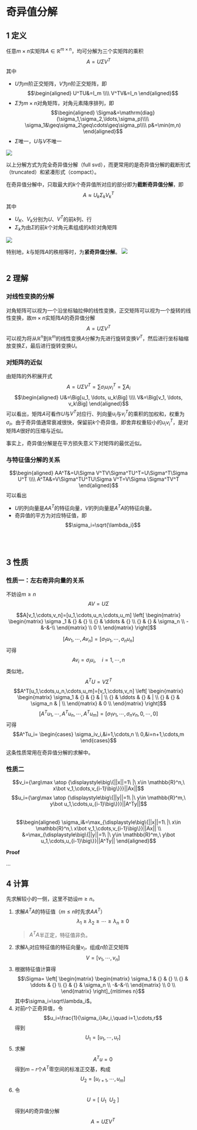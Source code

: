# 奇异值分解

## 1 定义
任意$m \times n$实矩阵$A\in\mathbb R^{m \times n}$，均可分解为三个实矩阵的乘积
$$A=U\Sigma V^T$$
其中

- $U$为$m$阶正交矩阵，$V$为$n$阶正交矩阵，即
	$$\begin{aligned}
	U^TU&=I_m      \\\\
	V^TV&=I_n
	\end{aligned}$$
- $\Sigma$为$m \times n$对角矩阵，对角元素降序排列，即
	$$\begin{aligned}
	\Sigma&=\mathrm{diag}(\sigma_1,\sigma_2,\ldots,\sigma_p)\\\\
	\sigma_1&\geq\sigma_2\geq\cdots\geq\sigma_p\\\\
	p&=\min(m,n)
	\end{aligned}$$
- $\Sigma$唯一，$U$与$V$不唯一

![](https://cdn.jsdelivr.net/gh/Deruck/Img/Img/20210617191150.png)

以上分解方式为完全奇异值分解（full svd），而更常用的是奇异值分解的截断形式（truncated）和紧凑形式（compact）。

在奇异值分解中，只取最大的$k$个奇异值所对应的部分即为**截断奇异值分解**，即
$$A\approx U_k\Sigma_kV_k^T$$
其中

- $U_K$、$V_k$分别为$U$、$V^T$的前$k$列、行
- $\Sigma_k$为由$\Sigma$的前$k$个对角元素组成的$k$阶对角矩阵

![](https://cdn.jsdelivr.net/gh/Deruck/Img/Img/20210617191949.png)


特别地，$k$与矩阵$A$的秩相等时，为**紧奇异值分解**。
![](https://cdn.jsdelivr.net/gh/Deruck/Img/Img/20210617193434.png)
<br><br>

## 2 理解

### 对线性变换的分解

对角矩阵可以视为一个沿坐标轴拉伸的线性变换，正交矩阵可以视为一个旋转的线性变换，故$m \times n$实矩阵$A$的奇异值分解
$$A=U\Sigma V^T$$
可以视为将从$\mathbb{R}^n$到$\mathbb{R}^m$的线性变换$A$分解为先进行旋转变换$V^T$，然后进行坐标轴缩放变换$\Sigma$，最后进行旋转变换$U$。
<br>

### 对矩阵的近似

由矩阵的外积展开式
$$A=U\Sigma V^T=\sum\sigma_iu_iv_i^T=\sum A_i$$
$$\begin{aligned}
U&=\Big[u_1, \ldots, u_k\Big]     \\\\
V&=\Big[v_1, \ldots, v_k\Big]
\end{aligned}$$
可以看出，矩阵$A$可看作$U$与$V^T$对应行、列向量$u_i$与$v_i^T$的乘积的加权和，权重为$\sigma_i$。由于奇异值通常衰减很快，保留前$k$个奇异值，即舍弃权重较小的$u_iv_i^T$，是对矩阵$A$很好的压缩与近似。

事实上，奇异值分解是在平方损失意义下对矩阵的最优近似。
<br>

### 与特征值分解的关系
$$\begin{aligned}
AA^T&=U\Sigma V^TV\Sigma^TU^T=U\Sigma^T\Sigma U^T     \\\\
A^TA&=V\Sigma^TU^TU\Sigma V^T=V\Sigma \Sigma^TV^T
\end{aligned}$$
可以看出

- $U$的列向量是$AA^T$的特征向量，$V$的列向量是$A^TA$的特征向量。
- 奇异值的平方为对应特征值，即
	$$\sigma_i=\sqrt{\lambda_i}$$


<br><br>

## 3 性质

### 性质一：左右奇异向量的关系

不妨设$m\geq n$
$$AV=U\Sigma$$

$$A[v_1,\cdots,v_n]=[u_1,\cdots,u_n,\cdots,u_m]	
	\left[ \begin{matrix}
\begin{matrix}
\sigma _1 & {} & {}  \\
{} & \ddots  & {}  \\
{} & {} & \sigma_n  \\
-&-&-\\
\end{matrix}  \\
0  \\
\end{matrix} \right]$$

$$[Av_1,\cdots,Av_n]=[\sigma_1u_1,\cdots,\sigma_nu_n]$$
可得
$$Av_i=\sigma_iu_i,\quad i=1,\cdots,n$$
类似地，
$$A^TU=V\Sigma^T$$
$$A^T[u_1,\cdots,u_n,\cdots,u_m]=[v_1,\cdots,v_n]
	\left[ \begin{matrix}
\begin{matrix}
\sigma_1 & {} & {} & |  \\
{} & \ddots  & {} & |  \\
{} & {} & \sigma_n & |  \\
\end{matrix} & 0  \\
\end{matrix} \right]$$
$$[A^Tu_1,\cdots,A^Tu_n,\cdots,A^Tu_m]=[\sigma_1v_1,\cdots,\sigma_nv_n,0,\cdots,0]$$
可得
$$A^Tu_i=
\begin{cases} 
\sigma_iv_i,&i=1,\cdots,n \\
0,&i=n+1,\cdots,m
\end{cases}$$

这条性质常用在奇异值分解的求解中。

### 性质二
$$v_i={\arg\max \atop {\displaystyle\big\{||x||=1\ |\ x\in \mathbb{R}^n,\ x\bot v_1,\cdots,v_{i-1}\big\}}}||Ax||$$
$$u_i={\arg\max \atop {\displaystyle\big\{||y||=1\ |\ y\in \mathbb{R}^m,\ y\bot u_1,\cdots,u_{i-1}\big\}}}||A^Ty||$$
<br>
$$\begin{aligned}
\sigma_i&=\max_{\displaystyle\big\{||x||=1\ |\ x\in \mathbb{R}^n,\ x\bot v_1,\cdots,v_{i-1}\big\}}||Ax|| \\
&=\max_{\displaystyle\big\{||y||=1\ |\ y\in \mathbb{R}^m,\ y\bot u_1,\cdots,u_{i-1}\big\}}||A^Ty||
\end{aligned}$$

**Proof**

...


## 4 计算

先求解较小的一侧，这里不妨设$m\ge n$。

1. 求解$A^TA$的特征值（$m\leq n$时先求$AA^T$）
	$$\lambda_1\ge\lambda_2\ge\cdots\ge\lambda_n\ge0$$
	>$A^TA$半正定，特征值非负。
1. 求解$\lambda_i$对应特征值的特征向量$v_i$，组成$n$阶正交矩阵$$V=[v_1,\cdots,v_n]$$
2. 根据特征值计算得
	$$\Sigma=	\left[ \begin{matrix}
		\begin{matrix}
		\sigma_1 & {} & {}  \\
		{} & \ddots  & {}  \\
		{} & {} & \sigma_n  \\
		-&-&-\\
	\end{matrix}  \\
		0  \\
	\end{matrix} \right]_{m\times n}$$
	其中$\sigma_i=\sqrt\lambda_i$。
3. 对前$r$个正奇异值，令
	$$u_i=\frac{1}{\sigma_i}Av_i,\quad i=1,\cdots,r$$
	得到$$U_1=[u_1,\cdots,u_r]$$
5. 求解$$A^Tu=0$$
	得到$m-r$个$A^T$零空间的标准正交基，构成
	$$U_2=[u_{r+1},\cdots,u_m]$$
6. 令
	$$U=[\ U_1\ \ U_2\ ]$$
	得到$A$的奇异值分解
	$$A=U\Sigma V^T$$
